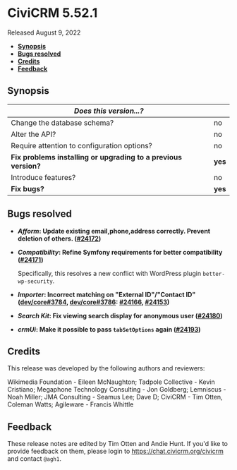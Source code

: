 # CiviCRM 5.52.1

Released August 9, 2022

- **[Synopsis](#synopsis)**
- **[Bugs resolved](#bugs)**
- **[Credits](#credits)**
- **[Feedback](#feedback)**

## <a name="synopsis"></a>Synopsis

| *Does this version...?*                                         |          |
| --------------------------------------------------------------- | -------- |
| Change the database schema?                                     | no       |
| Alter the API?                                                  | no       |
| Require attention to configuration options?                     | no       |
| **Fix problems installing or upgrading to a previous version?** | **yes**  |
| Introduce features?                                             | no       |
| **Fix bugs?**                                                   | **yes**  |

## <a name="bugs"></a>Bugs resolved

* **_Afform_: Update existing email,phone,address correctly. Prevent deletion of others. ([#24172](https://github.com/civicrm/civicrm-core/pull/24172))**
* **_Compatibility_: Refine Symfony requirements for better compatibility ([#24171](https://github.com/civicrm/civicrm-core/pull/24171))**

  Specifically, this resolves a new conflict with WordPress plugin `better-wp-security`.

* **_Importer_: Incorrect matching on "External ID"/"Contact ID" ([dev/core#3784](https://lab.civicrm.org/dev/core/-/issues/3784), [dev/core#3786](https://lab.civicrm.org/dev/core/-/issues/3786): [#24166](https://github.com/civicrm/civicrm-core/pull/24166/), [#24153](https://github.com/civicrm/civicrm-core/pull/24153))**
* **_Search Kit_: Fix viewing search display for anonymous user ([#24180](https://github.com/civicrm/civicrm-core/pull/24180))**
* **_crmUi_: Make it possible to pass `tabSetOptions` again ([#24193](https://github.com/civicrm/civicrm-core/pull/24193))**

## <a name="credits"></a>Credits

This release was developed by the following authors and reviewers:

Wikimedia Foundation - Eileen McNaughton; Tadpole Collective - Kevin Cristiano; Megaphone
Technology Consulting - Jon Goldberg; Lemniscus - Noah Miller; JMA Consulting - Seamus
Lee; Dave D; CiviCRM - Tim Otten, Coleman Watts; Agileware - Francis Whittle

## <a name="feedback"></a>Feedback

These release notes are edited by Tim Otten and Andie Hunt.  If you'd like to
provide feedback on them, please login to https://chat.civicrm.org/civicrm and
contact `@agh1`.
